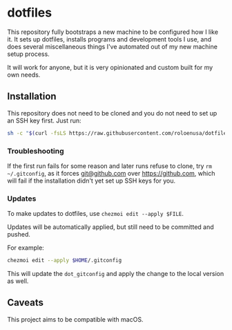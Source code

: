 # dotfiles

This repository fully bootstraps a new machine to be configured how I like it.
It sets up dotfiles, installs programs and development tools I use, and does
several miscellaneous things I've automated out of my new machine setup process.

It will work for anyone, but it is very opinionated and custom built for my own
needs.

## Installation

This repository does not need to be cloned and you do not need to set up an SSH
key first. Just run:

```sh
sh -c "$(curl -fsLS https://raw.githubusercontent.com/roloenusa/dotfiles/main/setup.sh)"
```

### Troubleshooting

If the first run fails for some reason and later runs refuse to clone, try `rm
~/.gitconfig`, as it forces git@github.com over https://github.com, which will
fail if the installation didn't yet set up SSH keys for you.

### Updates

To make updates to dotfiles, use `chezmoi edit --apply $FILE`.

Updates will be automatically applied, but still need to be committed and pushed.

For example: 

```sh
chezmoi edit --apply $HOME/.gitconfig
```

This will update the `dot_gitconfig` and apply the change to the local version as well.

## Caveats

This project aims to be compatible with macOS.
